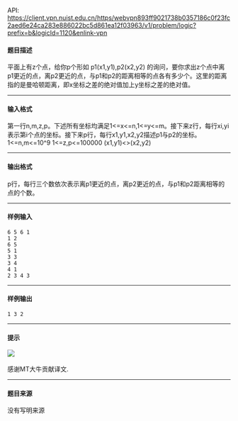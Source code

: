 API: https://client.vpn.nuist.edu.cn/https/webvpn893ff9021738b0357186c0f23fc2aed6e24ca283e886022bc5d861ea12f03963/v1/problem/logic?prefix=b&logicId=1120&enlink-vpn

#### 题目描述

平面上有z个点，给你p个形如 p1(x1,y1),p2(x2,y2) 的询问，要你求出z个点中离p1更近的点，离p2更近的点，与p1和p2的距离相等的点各有多少个。这里的距离指的是曼哈顿距离，即x坐标之差的绝对值加上y坐标之差的绝对值。

---

#### 输入格式

第一行n,m,z,p。下述所有坐标均满足1<=x<=n,1<=y<=m。接下来z行，每行xi,yi表示第i个点的坐标。接下来p行，每行x1,y1,x2,y2描述p1与p2的坐标。 1<=n,m<=10^9 1<=z,p<=100000 (x1,y1)<>(x2,y2)

---

#### 输出格式

p行，每行三个数依次表示离p1更近的点，离p2更近的点，与p1和p2距离相等的点的个数。

---

#### 样例输入
```
6 5 6 1
1 2
6 5
5 1
3 3
3 4
4 1
2 3 4 3
```

---

#### 样例输出
```
1 3 2
```

---

#### 提示

![](../file/1120_0.jpg) 

感谢MT大牛贡献译文.

---

#### 题目来源

没有写明来源